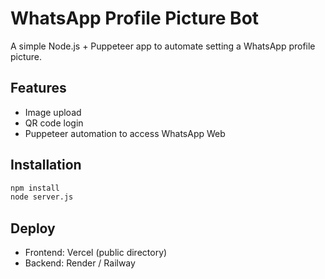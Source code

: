 
# WhatsApp Profile Picture Bot

A simple Node.js + Puppeteer app to automate setting a WhatsApp profile picture.

## Features
- Image upload
- QR code login
- Puppeteer automation to access WhatsApp Web

## Installation
```bash
npm install
node server.js
```

## Deploy
- Frontend: Vercel (public directory)
- Backend: Render / Railway
